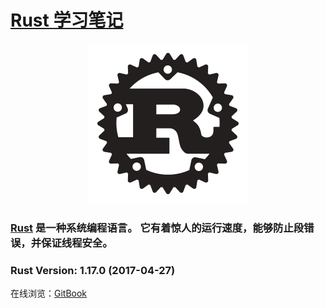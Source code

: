 # [Rust 学习笔记](http://github.com/maijz128/Rust)

<p align="center"><a target="_blank" href="http://www.rust-lang.org"><img src="logo/rust-logo-256x256-blk.png"></a></p>

<h3><a target="_blank" href="http://www.rust-lang.org">Rust</a> 是一种系统编程语言。 它有着惊人的运行速度，能够防止段错误，并保证线程安全。</h3>



### Rust Version: 1.17.0 (2017-04-27)




在线浏览：[GitBook](http://maijz128.gitbooks.io/rust/content/)










